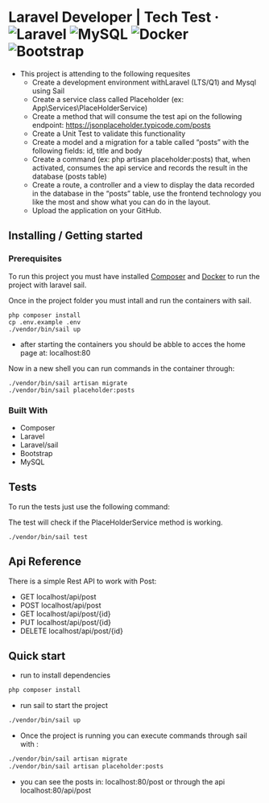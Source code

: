 # Laravel Developer | Tech Test &middot; ![Laravel](https://img.shields.io/badge/laravel-%23FF2D20.svg?style=for-the-badge&logo=laravel&logoColor=white) ![MySQL](https://img.shields.io/badge/mysql-%2300f.svg?style=for-the-badge&logo=mysql&logoColor=white)  ![Docker](https://img.shields.io/badge/docker-%230db7ed.svg?style=for-the-badge&logo=docker&logoColor=white) ![Bootstrap](https://img.shields.io/badge/bootstrap-%23563D7C.svg?style=for-the-badge&logo=bootstrap&logoColor=white)

- This project is attending to the following requesites
    - Create a development environment withLaravel (LTS/Q1) and Mysql using Sail
    - Create a service class called Placeholder (ex: App\Services\PlaceHolderService)
    - Create a method that will consume the test api on the following endpoint: https://jsonplaceholder.typicode.com/posts
    - Create a Unit Test to validate this functionality
    - Create a model and a migration for a table called “posts” with the following fields: id, title and body
    - Create a command (ex: php artisan placeholder:posts) that, when activated, consumes the api service and records the result in the database (posts table)
    - Create a route, a controller and a view to display the data recorded in the database in the “posts” table, use the frontend technology you like the most and show what you can do in the layout.
    - Upload the application on your GitHub.



## Installing / Getting started

### Prerequisites
To run this project you must have installed [Composer](https://getcomposer.org/) and [Docker](https://www.docker.com/) to run the project with laravel sail.

Once in the project folder you must intall and run the containers with sail.

```shell
php composer install
cp .env.example .env
./vendor/bin/sail up

```
- after starting the containers you should be abble to acces the home page at: localhost:80

Now in a new shell you can run commands in the container through:
```shell
./vendor/bin/sail artisan migrate
./vendor/bin/sail placeholder:posts
```

### Built With
- Composer
- Laravel
- Laravel/sail
- Bootstrap
- MySQL


## Tests

To run the tests just use the following command:

The test will check if the PlaceHolderService method is working.

```shell
./vendor/bin/sail test
```

## Api Reference

There is a simple Rest API to work with Post:
- GET       localhost/api/post  
- POST      localhost/api/post  
- GET       localhost/api/post/{id}  
- PUT       localhost/api/post/{id}  
- DELETE    localhost/api/post/{id}  



## Quick start
- run to install dependencies
```bash
php composer install
```
- run sail to start the project
```bash
./vendor/bin/sail up
```

- Once the project is running you can execute commands through sail with :
```bash
./vendor/bin/sail artisan migrate
./vendor/bin/sail artisan placeholder:posts
```

- you can see the posts in: localhost:80/post or through the api localhost:80/api/post
